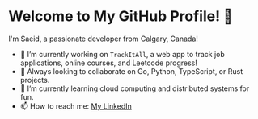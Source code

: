 # Welcome to My GitHub Profile! 👋

I'm Saeid, a passionate developer from Calgary, Canada! 

- 🔭 I’m currently working on `TrackItAll`, a web app to track job applications, online courses, and Leetcode progress!
- 👯 Always looking to collaborate on Go, Python, TypeScript, or Rust projects. 
- 🌱 I’m currently learning cloud computing and distributed systems for fun.
- 📫 How to reach me: [My LinkedIn](https://www.linkedin.com/in/saeidalizadeh)
